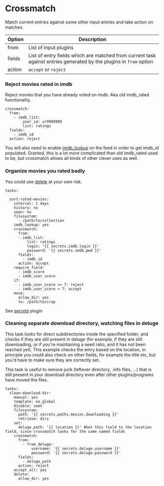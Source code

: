 # Crossmatch
Match current entries against some other input entries and take action on matches.


| **Option** | **Description** |
| --- | --- |
| from | List of input plugins |
| fields | List of entry fields which are matched from current task against entries generated by the plugins in `from` option |
| action | `accept` or `reject` |

### Reject movies rated in imdb
Reject movies that you have already voted on imdb. Aka old imdb_rated functionality.

```
crossmatch:
  from:
    - imdb_list:
        user_id: ur9999999
        list: ratings
  fields:
    - imdb_id
  action: reject
```

You will also need to enable [imdb_lookup](/Plugins/imdb_lookup) on the feed in order to get imdb_id populated. Granted, this is a lot more complicated than old imdb_rated used to be, but crossmatch allows all kinds of other clever uses as well.

### Organize movies you rated badly
You could use [delete](/Plugins/delete) at your own risk.

```
tasks:

  sort-rated-movies:
    interval: 1 days
    history: no
    seen: no
    filesystem:
      - /path/to/collection
    imdb_lookup: yes
    crossmatch:
      from:
      - imdb_list:
          list: ratings
          login: '{{ secrets.imdb.login }}'
          password: '{{ secrets.imdb.pwd }}'
      fields:
        - imdb_id
      action: accept
    require_field:
      - imdb_score
      - imdb_user_score
    if:
      - imdb_user_score >= 7: reject
      - imdb_user_score < 7: accept
    move:
      allow_dir: yes
      to: /path/to/crap
```

See [secrets](/Plugins/secrets) plugin

### Cleaning separate download directory, watching files in deluge
This task looks for direct subdirectories inside the specified folder, and checks if they are still present in deluge (for example, if they are still downloading, or if you're maintaining a seed ratio, and it has not been reached yet). This example checks the entry based on the location, in principle you could also check on other fields, for example the title etc, but you'd have to make sure they are correctly set.

This task is useful to remove junk (leftover directory, .info files, ...) that is still present in your download directory even after other plugins/programs have moved the files.
```
tasks:
  clean-download-dir:
    manual: yes
    template: no_global
    disable: seen
    filesystem:
      path: '{{ secrets.paths.movies.downloading }}'
      retrieve: dirs
    set:
      deluge_path: '{{ location }}' #Set this field to the location field, since crossmatch looks for the same named fields
    crossmatch:
      from:
        - from_deluge:
            username: '{{ secrets.deluge.username }}'
            password: '{{ secrets.deluge.password }}'
      fields:
        - deluge_path
      action: reject
    accept_all: yes
    delete:
      allow_dir: yes
```